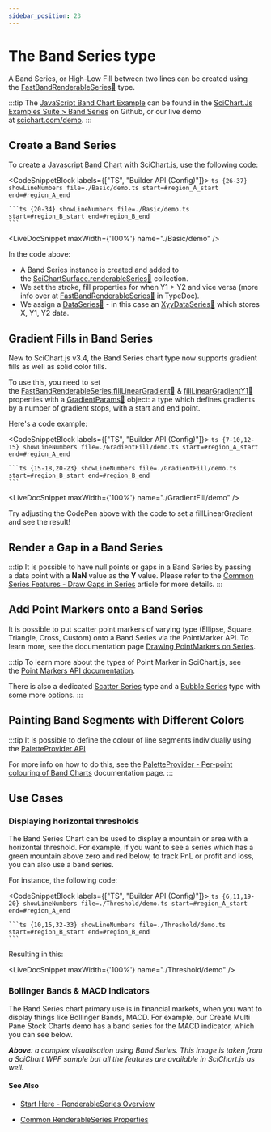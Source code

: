 ```yaml
---
sidebar_position: 23
---
```


# The Band Series type

A Band Series, or High-Low Fill between two lines can be created using the [FastBandRenderableSeries:blue_book:](https://www.scichart.com/documentation/js/current/typedoc/classes/fastbandrenderableseries.html) type.

:::tip
The [JavaScript Band Chart Example](https://scichart.com/demo/javascript-band-chart) can be found in the [SciChart.Js Examples Suite > Band Series](https://github.com/ABTSoftware/SciChart.JS.Examples/tree/master/Examples/src/components/Examples/Charts2D/BasicChartTypes/BandSeriesChart) on Github, or our live demo at [scichart.com/demo](https://scichart.com/demo/javascript/band-chart).
:::

<ChartFromSciChartDemo
    src="https://scichart.com/demo/iframe/javascript-band-chart"
    title="Band Series Chart"
/>

## Create a Band Series 

To create a [Javascript Band Chart](https://scichart.com/demo/javascript-band-chart) with SciChart.js, use the following code:

<CodeSnippetBlock labels={["TS", "Builder API (Config)"]}>
    ```ts {26-37} showLineNumbers file=./Basic/demo.ts start=#region_A_start end=#region_A_end
    ```

    ```ts {20-34} showLineNumbers file=./Basic/demo.ts start=#region_B_start end=#region_B_end
    ```
</CodeSnippetBlock>

<LiveDocSnippet maxWidth={'100%'} name="./Basic/demo" />

In the code above:

*   A Band Series instance is created and added to the [SciChartSurface.renderableSeries:blue_book:](https://www.scichart.com/documentation/js/current/typedoc/classes/scichartsurface.html#renderableseries) collection.
*   We set the stroke, fill properties for when Y1 > Y2 and vice versa (more info over at [FastBandRenderableSeries:blue_book:](https://www.scichart.com/documentation/js/current/typedoc/classes/fastbandrenderableseries.html) in TypeDoc).
*   We assign a [DataSeries:blue_book:](https://www.scichart.com/documentation/js/current/typedoc/classes/fastbandrenderableseries.html#dataseries) - in this case an [XyyDataSeries:blue_book:](https://www.scichart.com/documentation/js/current/typedoc/classes/xyydataseries.html) which stores X, Y1, Y2 data.

## Gradient Fills in Band Series

New to SciChart.js v3.4, the Band Series chart type now supports gradient fills as well as solid color fills.

To use this, you need to set the [FastBandRenderableSeries.fillLinearGradient:blue_book:](https://www.scichart.com/documentation/js/current/typedoc/classes/fastbandrenderableseries.html#filllineargradient) & [fillLinearGradientY1:blue_book:](https://www.scichart.com/documentation/js/current/typedoc/classes/fastbandrenderableseries.html#filllineargradienty1) properties with a [GradientParams:blue_book:](https://www.scichart.com/documentation/js/current/typedoc/classes/gradientparams.html) object: a type which defines gradients by a number of gradient stops, with a start and end point.

Here's a code example:

<CodeSnippetBlock labels={["TS", "Builder API (Config)"]}>
    ```ts {7-10,12-15} showLineNumbers file=./GradientFill/demo.ts start=#region_A_start end=#region_A_end
    ```

    ```ts {15-18,20-23} showLineNumbers file=./GradientFill/demo.ts start=#region_B_start end=#region_B_end
    ```
</CodeSnippetBlock>

<LiveDocSnippet maxWidth={'100%'} name="./GradientFill/demo" />

Try adjusting the CodePen above with the code to set a fillLinearGradient and see the result!

## Render a Gap in a Band Series

:::tip
It is possible to have null points or gaps in a Band Series by passing a data point with a **NaN** value as the **Y** value. Please refer to the [Common Series Features - Draw Gaps in Series](/2d-charts/chart-types/common-series-apis/drawing-gaps) article for more details.
:::

## Add Point Markers onto a Band Series

It is possible to put scatter point markers of varying type (Ellipse, Square, Triangle, Cross, Custom) onto a Band Series via the PointMarker API. To learn more, see the documentation page [Drawing PointMarkers on Series](/2d-charts/chart-types/common-series-apis/drawing-point-markers).

:::tip
To learn more about the types of Point Marker in SciChart.js, see the [Point Markers API documentation](/2d-charts/chart-types/common-series-apis/drawing-point-markers).

There is also a dedicated [Scatter Series](/2d-charts/chart-types/xy-scatter-renderable-series) type and a [Bubble Series](/2d-charts/chart-types/fast-bubble-renderable-series) type with some more options.
:::

## Painting Band Segments with Different Colors

:::tip
It is possible to define the colour of line segments individually using the [PaletteProvider API](/2d-charts/chart-types/palette-provider-api/fast-line-segment-renderable-series/index.md)

For more info on how to do this, see the [PaletteProvider - Per-point colouring of Band Charts](/2d-charts/chart-types/palette-provider-api/fast-band-renderable-series) documentation page.
:::

## Use Cases

### Displaying horizontal thresholds

The Band Series Chart can be used to display a mountain or area with a horizontal threshold. For example, if you want to see a series which has a green mountain above zero and red below, to track PnL or profit and loss, you can also use a band series.

For instance, the following code:

<CodeSnippetBlock labels={["TS", "Builder API (Config)"]}>
    ```ts {6,11,19-20} showLineNumbers file=./Threshold/demo.ts start=#region_A_start end=#region_A_end
    ```

    ```ts {10,15,32-33} showLineNumbers file=./Threshold/demo.ts start=#region_B_start end=#region_B_end
    ```
</CodeSnippetBlock>

Resulting in this:

<LiveDocSnippet maxWidth={'100%'} name="./Threshold/demo" />

### Bollinger Bands & MACD Indicators

The Band Series chart primary use is in financial markets, when you want to display things like Bollinger Bands, MACD. For example, our Create Multi Pane Stock Charts demo has a band series for the MACD indicator, which you can see below.

<CenteredImageWrapper
    src="https://www.scichart.com/documentation/js/current/images/RenderSeries_BandSeries_UseCase.png"
    title="Bollinger Bands & MACD Indicators"
/>

<CenteredImageWrapper
    src="https://www.scichart.com/documentation/js/current/images/RenderSeries_BandSeries_UseCase2.png"
    title="A complex visualisation using Band Series"
/>

_**Above**: a complex visualisation using Band Series. This image is taken from a SciChart WPF sample but all the features are available in SciChart.js as well._

#### See Also

* [Start Here - RenderableSeries Overview](/2d-charts/chart-types/renderable-series-api-overview)

* [Common RenderableSeries Properties](/2d-charts/chart-types/common-series-apis/is-visible)
